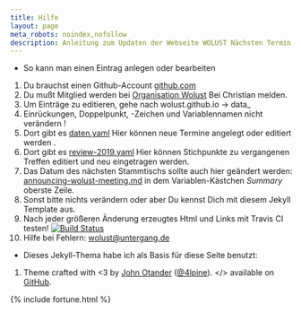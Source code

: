 ```yaml
---
title: Hilfe
layout: page
meta_robots: noindex,nofollow
description: Anleitung zum Updaten der Webseite WOLUST Nächsten Termin und Zusammenfassung
---
```


<ul>
      <li>So kann man einen Eintrag anlegen oder bearbeiten</li>
</ul>

1. Du brauchst einen Github-Account [github.com](https://github.com/)
2. Du mußt Mitglied werden bei [Organisation Wolust](https://github.com/Wolust) Bei  Christian melden.
3. Um Einträge zu editieren, gehe nach wolust.github.io  -> data_
10. <span class="red">Einrückungen, Doppelpunkt, -Zeichen und Variablennamen nicht verändern !</span>
4. Dort gibt es [daten.yaml](https://github.com/Wolust/wolust.github.io/blob/master/_data/daten.yaml) Hier können neue Termine angelegt oder editiert werden .
5. Dort gibt es [review-2019.yaml](https://github.com/Wolust/wolust.github.io/blob/master/_data/review-2019.yaml) Hier können Stichpunkte zu vergangenen Treffen editiert und neu eingetragen werden. 
6. Das Datum des nächsten Stammtischs  sollte auch hier geändert werden: [announcing-wolust-meeting.md](https://github.com/Wolust/wolust.github.io/blob/master/_posts/2018-09-04-announcing-wolust-meeting.md)  in dem Variablen-Kästchen *Summary* oberste Zeile. 
7. Sonst bitte nichts verändern oder aber Du kennst Dich mit diesem Jekyll Template aus.
8. Nach jeder größeren Änderung erzeugtes Html und Links mit Travis CI testen! [![Build Status](https://travis-ci.org/Wolust/wolust.github.io.svg?branch=master)](https://travis-ci.org/Wolust/wolust.github.io)
9.  Hilfe bei Fehlern: wolust@untergang.de

<ul>
<li>Dieses Jekyll-Thema habe ich als Basis für diese Seite benutzt:</li>
</ul>
<ol>
<li>
      Theme crafted with &lt;3 by <a href="http://johnotander.com">John Otander</a> (<a href="https://twitter.com/4lpine">@4lpine</a>).
      &lt;/&gt; available on <a href="https://github.com/johnotander/pixyll">GitHub</a>.
</li>
</ol>
{% include fortune.html %}
